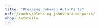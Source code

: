 ```yaml
---
title: "Blessing Johnson Auto Parts"
url: /zwedru/blessing-johnson-auto-parts/
shop: Autoteile
---
```

